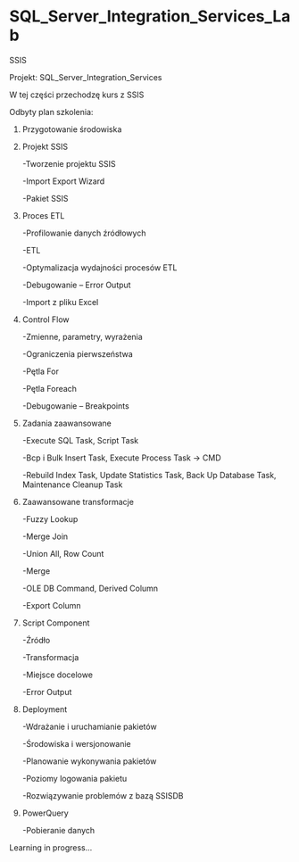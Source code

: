 # SQL_Server_Integration_Services_Lab
SSIS

Projekt: SQL_Server_Integration_Services

W tej części przechodzę kurs z SSIS

Odbyty plan szkolenia:

1) Przygotowanie środowiska
2) Projekt SSIS

   -Tworzenie projektu SSIS

   -Import Export Wizard

   -Pakiet SSIS

3) Proces ETL

   -Profilowanie danych źródłowych

   -ETL

   -Optymalizacja wydajności procesów ETL

   -Debugowanie – Error Output

   -Import z pliku Excel

4) Control Flow

   -Zmienne, parametry, wyrażenia

   -Ograniczenia pierwszeństwa

   -Pętla For

   -Pętla Foreach

   -Debugowanie – Breakpoints

5) Zadania zaawansowane

   -Execute SQL Task, Script Task

   -Bcp i Bulk Insert Task, Execute Process Task -> CMD

   -Rebuild Index Task, Update Statistics Task, Back Up Database Task, Maintenance Cleanup Task

6) Zaawansowane transformacje

   -Fuzzy Lookup

   -Merge Join

   -Union All, Row Count

   -Merge

   -OLE DB Command, Derived Column

   -Export Column

7) Script Component

   -Źródło

   -Transformacja

   -Miejsce docelowe

   -Error Output

8) Deployment

   -Wdrażanie i uruchamianie pakietów

   -Środowiska i wersjonowanie

   -Planowanie wykonywania pakietów

   -Poziomy logowania pakietu

   -Rozwiązywanie problemów z bazą SSISDB

9) PowerQuery

   -Pobieranie danych

Learning in progress...